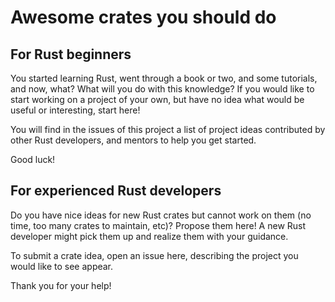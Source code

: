 # Awesome crates you should do

## For Rust beginners

You started learning Rust, went through a book or two, and some tutorials,
and now, what? What will you do with this knowledge? If you would like to start
working on a project of your own, but have no idea what would be useful or
interesting, start here!

You will find in the issues of this project a list of project ideas contributed
by other Rust developers, and mentors to help you get started.

Good luck!

## For experienced Rust developers

Do you have nice ideas for new Rust crates but cannot work on them (no time,
too many crates to maintain, etc)? Propose them here! A new Rust developer
might pick them up and realize them with your guidance.

To submit a crate idea, open an issue here, describing the project you would
like to see appear.

Thank you for your help!

